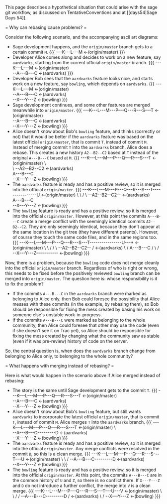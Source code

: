 This page describes a hypothetical situation that could arise with the sage git workflow, as discussed on TentativeConventions and at [[days54|Sage Days 54]].

= Why can rebasing cause problems? =

Consider the following scenario, and the accompanying ascii art diagrams:

 * Sage development happens, and the `origin/master` branch gets to a certain commit `M`.
{{{
---K---L---M  <-(origin/master)
}}}
 * Developer Alice comes along and decides to work on a new feature, say `aardvarks`, starting from the current official `origin/master` branch.
{{{
---K---L---M  <-(origin/master)
            \
             --A---B---C  <-(aardvarks)
}}}
 * Developer Bob sees that the `aardvarks` feature looks nice, and starts work on a new feature, say `bowling`, which depends on `aardvarks`.
{{{
---K---L---M  <-(origin/master)
            \
             --A---B---C  <-(aardvarks)
                        \
                         --X---Y---Z  <-(bowling)
}}}
 * Sage development continues, and some other features are merged meanwhile into `origin/master`.
{{{
---K---L---M---P---Q---R---S---T  <-(origin/master)
            \
             --A---B---C  <-(aardvarks)
                        \
                         --X---Y---Z  <-(bowling)
}}}
 * Alice doesn't know about Bob's `bowling` feature, and thinks (correctly or not) that it would be better if the `aardvarks` feature was based on the latest official `origin/master`, that is commit `T`, instead of commit `M`. Instead of merging commit `T` into the `aardvarks` branch, Alice does a rebase. This creates a new history `A2--B2--C2` based at `T` instead of the original `A---B---C` based at `M`.
{{{
---K---L---M---P---Q---R---S---T  <-(origin/master)
            \                   \
             \                   --A2--B2--C2  <-(aardvarks)
              \
               A---B---C
                        \
                         --X---Y---Z  <-(bowling)
}}}
 * The `aardvarks` feature is ready and has a positive review, so it is merged into the official `origin/master`.
{{{
---K---L---M---P---Q---R---S---T----------------U  <-(origin/master)
            \                   \              /
             \                   --A2--B2--C2--  <-(aardvarks)
              \
               A---B---C
                        \
                         --X---Y---Z  <-(bowling)
}}}
 * The `bowling` feature is ready and has a positive review, so it is merged into the official `origin/master`. However, at this point the commits `A---B---C` create a merge conflict with the seemingly identical commits `A2--B2--C2`. They are only seemingly identical, because they don't appear at the same location in the git tree (they have different parents). However, of course they touch the same code files, and in the same regions too.
{{{
---K---L---M---P---Q---R---S---T----------------U---*  <-(origin/master)
            \                   \              /   /
             \                   --A2--B2--C2--   /    <-(aardvarks)
              \                                  /
               A---B---C                        /
                        \                      /
                         --X---Y---Z-----------  <-(bowling)
}}}

Now, there is a problem, because the `bowling` code does not merge cleanly into the official `origin/master` branch. Regardless of who is right or wrong, this needs to be fixed before the positively reviewed `bowling` branch can be merged into `origin/master`. The question here is: whose responsibility is it to fix the problem?

 * If the commits `A---B---C` in the `aardvarks` branch were marked as belonging to Alice only, then Bob could foresee the possibility that Alice messes with these commits (in the example, by rebasing them), so Bob should be responsible for fixing the mess created by basing his work on someone else's unstable work-in-progress.
 * If the commits `A---B---C` were marked as belonging to the whole community, then Alice could foresee that other may use the code (even if she doesn't see it on Trac yet), so Alice should be responsible for fixing the mess created by changing what the community saw as stable (even if it was pre-review) history of code on the server.

So, the central question is, when does the `aardvarks` branch change from belonging to Alice only, to belonging to the whole community?

= What happens with merging instead of rebasing? =

Here is what would happen in the scenario above if Alice merged instead of rebasing:

 * The story is the same until Sage development gets to the commit `T`.
{{{
---K---L---M---P---Q---R---S---T  <-(origin/master)
            \
             --A---B---C  <-(aardvarks)
                        \
                         --X---Y---Z  <-(bowling)
}}}
 * Alice doesn't know about Bob's `bowling` feature, but still wants `aardvarks` to incorporate the latest official `origin/master`, that is commit `T`, instead of commit `M`. Alice merges `T` into the `aardvarks` branch.
{{{
---K---L---M---P---Q---R---S---T  <-(origin/master)
            \                   \
             --A---B---C---------D  <-(aardvarks)
                        \
                         --X---Y---Z  <-(bowling)
}}}
 * The `aardvarks` feature is ready and has a positive review, so it is merged into the official `origin/master`. Any merge conflicts were resolved in the commit `D`, so this is a clean merge.
{{{
---K---L---M---P---Q---R---S---T---U  <-(origin/master)
            \                   \ /
             --A---B---C---------D  <-(aardvarks)
                        \
                         --X---Y---Z  <-(bowling)
}}}
 * The `bowling` feature is ready and has a positive review, so it is merged into the official `origin/master`. At this point, the commits `A---B---C` are in the common history of `U` and `Z`, so there is no conflict there. If `X---Y---Z` and `D` do not introduce a further conflict, the merge into `V` is a clean merge.
{{{
---K---L---M---P---Q---R---S---T---U---V  <-(origin/master)
            \                   \ /   /
             --A---B---C---------D   /    <-(aardvarks)
                        \           /
                         --X---Y---Z  <-(bowling)
}}}

